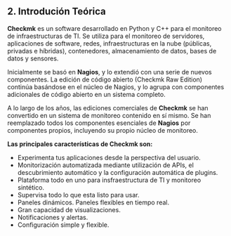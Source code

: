 ## 2. Introdución Teórica
**Checkmk** es un software desarrollado en Python y C++ para el monitoreo de infraestructuras de TI. Se utiliza para el monitoreo de servidores, aplicaciones de software, redes, infraestructuras en la nube (públicas, privadas e híbridas), contenedores, almacenamiento de datos, bases de datos y sensores.

Inicialmente se basó en **Nagios**, y lo extendió con una serie de nuevos componentes. La edición de código abierto (Checkmk Raw Edition) continúa basándose en el núcleo de Nagios, y lo agrupa con componentes adicionales de código abierto en un sistema completo.

A lo largo de los años, las ediciones comerciales de **Checkmk** se han convertido en un sistema de monitoreo contenido en sí mismo. Se han reemplazado todos los componentes esenciales de **Nagios** por componentes propios, incluyendo su propio núcleo de monitoreo.

**Las principales características de Checkmk son:**

- Experimenta tus aplicaciones desde la perspectiva del usuario.
- Monitorización automatizada mediante utilización de APIs, el descubrimiento automático y la configuración automática de plugins.
- Plataforma todo en uno para insfraestructura de TI y monitoreo sintético.
- Supervisa todo lo que esta listo para usar.
- Paneles dinámicos. Paneles flexibles en tiempo real.
- Gran capacidad de visualizaciones. 
- Notificaciones y alertas.
- Configuración simple y flexible.

